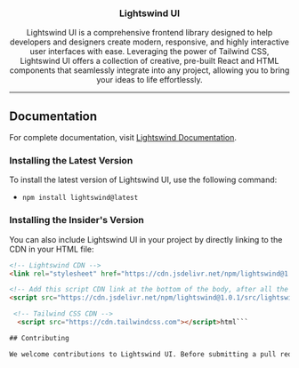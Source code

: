 <h3 align="center">
  Lightswind UI
</h3>

<p align="center">
Lightswind UI is a comprehensive frontend library designed to help developers and designers create modern, responsive, and highly interactive user interfaces with ease. Leveraging the power of Tailwind CSS, Lightswind UI offers a collection of creative, pre-built React and HTML components that seamlessly integrate into any project, allowing you to bring your ideas to life effortlessly.
</p>

---

## Documentation

For complete documentation, visit [Lightswind Documentation](https://lightswind.com/).

### Installing the Latest Version

To install the latest version of Lightswind UI, use the following command:

- `npm install lightswind@latest`

### Installing the Insider's Version

You can also include Lightswind UI in your project by directly linking to the CDN in your HTML file:

```html
<!-- Lightswind CDN -->
<link rel="stylesheet" href="https://cdn.jsdelivr.net/npm/lightswind@1.0.1/src/lightswind.css">

<!-- Add this script CDN link at the bottom of the body, after all the HTML content, and before any other script tags -->
<script src="https://cdn.jsdelivr.net/npm/lightswind@1.0.1/src/lightswind.min.js"></script>

 <!-- Tailwind CSS CDN -->
  <script src="https://cdn.tailwindcss.com"></script>html```

## Contributing

We welcome contributions to Lightswind UI. Before submitting a pull request, please review our [contributing guidelines](https://lightswind.com/docs/license) to ensure your submission aligns with our project standards.

